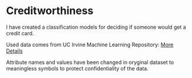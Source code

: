 # Creditworthiness

I have created a classification models for deciding if someone would get a credit card. 

Used data comes from UC Irvine Machine Learning Repository:
[More Details](https://archive.ics.uci.edu/ml/datasets/Credit+Approval)

Attribute names and values have been changed in oryginal dataset to meaningless symbols to protect confidentiality of the data.
